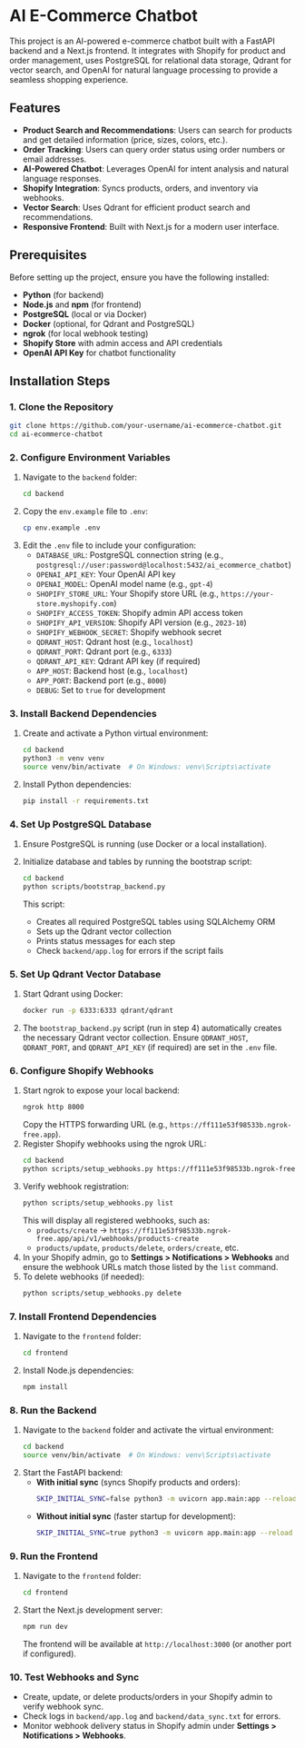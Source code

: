 # AI E-Commerce Chatbot

This project is an AI-powered e-commerce chatbot built with a FastAPI backend and a Next.js frontend. It integrates with Shopify for product and order management, uses PostgreSQL for relational data storage, Qdrant for vector search, and OpenAI for natural language processing to provide a seamless shopping experience.

## Features
- **Product Search and Recommendations**: Users can search for products and get detailed information (price, sizes, colors, etc.).
- **Order Tracking**: Users can query order status using order numbers or email addresses.
- **AI-Powered Chatbot**: Leverages OpenAI for intent analysis and natural language responses.
- **Shopify Integration**: Syncs products, orders, and inventory via webhooks.
- **Vector Search**: Uses Qdrant for efficient product search and recommendations.
- **Responsive Frontend**: Built with Next.js for a modern user interface.

## Prerequisites
Before setting up the project, ensure you have the following installed:
- **Python** (for backend)
- **Node.js** and **npm** (for frontend)
- **PostgreSQL** (local or via Docker)
- **Docker** (optional, for Qdrant and PostgreSQL)
- **ngrok** (for local webhook testing)
- **Shopify Store** with admin access and API credentials
- **OpenAI API Key** for chatbot functionality

## Installation Steps

### 1. Clone the Repository
```bash
git clone https://github.com/your-username/ai-ecommerce-chatbot.git
cd ai-ecommerce-chatbot
```

### 2. Configure Environment Variables
1. Navigate to the `backend` folder:
   ```bash
   cd backend
   ```
2. Copy the `env.example` file to `.env`:
   ```bash
   cp env.example .env
   ```
3. Edit the `.env` file to include your configuration:
   - `DATABASE_URL`: PostgreSQL connection string (e.g., `postgresql://user:password@localhost:5432/ai_ecommerce_chatbot`)
   - `OPENAI_API_KEY`: Your OpenAI API key
   - `OPENAI_MODEL`: OpenAI model name (e.g., `gpt-4`)
   - `SHOPIFY_STORE_URL`: Your Shopify store URL (e.g., `https://your-store.myshopify.com`)
   - `SHOPIFY_ACCESS_TOKEN`: Shopify admin API access token
   - `SHOPIFY_API_VERSION`: Shopify API version (e.g., `2023-10`)
   - `SHOPIFY_WEBHOOK_SECRET`: Shopify webhook secret
   - `QDRANT_HOST`: Qdrant host (e.g., `localhost`)
   - `QDRANT_PORT`: Qdrant port (e.g., `6333`)
   - `QDRANT_API_KEY`: Qdrant API key (if required)
   - `APP_HOST`: Backend host (e.g., `localhost`)
   - `APP_PORT`: Backend port (e.g., `8000`)
   - `DEBUG`: Set to `true` for development

### 3. Install Backend Dependencies
1. Create and activate a Python virtual environment:
   ```bash
   cd backend
   python3 -m venv venv
   source venv/bin/activate  # On Windows: venv\Scripts\activate
   ```
2. Install Python dependencies:
   ```bash
   pip install -r requirements.txt
   ```

### 4. Set Up PostgreSQL Database
1. Ensure PostgreSQL is running (use Docker or a local installation).

2. Initialize database and tables by running the bootstrap script:
   ```bash
   cd backend
   python scripts/bootstrap_backend.py
   ```
   This script:
   - Creates all required PostgreSQL tables using SQLAlchemy ORM
   - Sets up the Qdrant vector collection
   - Prints status messages for each step
   - Check `backend/app.log` for errors if the script fails

### 5. Set Up Qdrant Vector Database
1. Start Qdrant using Docker:
   ```bash
   docker run -p 6333:6333 qdrant/qdrant
   ```
2. The `bootstrap_backend.py` script (run in step 4) automatically creates the necessary Qdrant vector collection. Ensure `QDRANT_HOST`, `QDRANT_PORT`, and `QDRANT_API_KEY` (if required) are set in the `.env` file.

### 6. Configure Shopify Webhooks
1. Start ngrok to expose your local backend:
   ```bash
   ngrok http 8000
   ```
   Copy the HTTPS forwarding URL (e.g., `https://ff111e53f98533b.ngrok-free.app`).
2. Register Shopify webhooks using the ngrok URL:
   ```bash
   cd backend
   python scripts/setup_webhooks.py https://ff111e53f98533b.ngrok-free.app
   ```
3. Verify webhook registration:
   ```bash
   python scripts/setup_webhooks.py list
   ```
   This will display all registered webhooks, such as:
   - `products/create` -> `https://ff111e53f98533b.ngrok-free.app/api/v1/webhooks/products-create`
   - `products/update`, `products/delete`, `orders/create`, etc.
4. In your Shopify admin, go to **Settings > Notifications > Webhooks** and ensure the webhook URLs match those listed by the `list` command.
5. To delete webhooks (if needed):
   ```bash
   python scripts/setup_webhooks.py delete
   ```

### 7. Install Frontend Dependencies
1. Navigate to the `frontend` folder:
   ```bash
   cd frontend
   ```
2. Install Node.js dependencies:
   ```bash
   npm install
   ```

### 8. Run the Backend
1. Navigate to the `backend` folder and activate the virtual environment:
   ```bash
   cd backend
   source venv/bin/activate  # On Windows: venv\Scripts\activate
   ```
2. Start the FastAPI backend:
   - **With initial sync** (syncs Shopify products and orders):
     ```bash
     SKIP_INITIAL_SYNC=false python3 -m uvicorn app.main:app --reload --port 8000
     ```
   - **Without initial sync** (faster startup for development):
     ```bash
     SKIP_INITIAL_SYNC=true python3 -m uvicorn app.main:app --reload --port 8000
     ```

### 9. Run the Frontend
1. Navigate to the `frontend` folder:
   ```bash
   cd frontend
   ```
2. Start the Next.js development server:
   ```bash
   npm run dev
   ```
   The frontend will be available at `http://localhost:3000` (or another port if configured).

### 10. Test Webhooks and Sync
- Create, update, or delete products/orders in your Shopify admin to verify webhook sync.
- Check logs in `backend/app.log` and `backend/data_sync.txt` for errors.
- Monitor webhook delivery status in Shopify admin under **Settings > Notifications > Webhooks**.